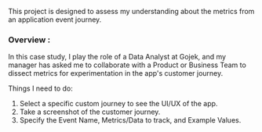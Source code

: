 This project is designed to assess my understanding about the metrics from an application event journey.

### Overview : 
In this case study, I play the role of a Data Analyst at Gojek, and my manager has asked me to collaborate with a Product or Business Team to dissect metrics for experimentation in the app's customer journey.

Things I need to do:
1. Select a specific custom journey to see the UI/UX of the app.
2. Take a screenshot of the customer journey.
3. Specify the Event Name, Metrics/Data to track, and Example Values.